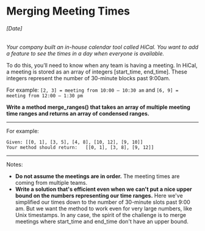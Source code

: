 # Merging Meeting Times
###### [Date]

_Your company built an in-house calendar tool called HiCal. You want to add a feature to see the times in a day when everyone is available._

To do this, you’ll need to know when any team is having a meeting. In HiCal, a meeting is stored as an array of integers [start_time, end_time]. These integers represent the number of 30-minute blocks past 9:00am.

For example: ```[2, 3] = meeting from 10:00 – 10:30 am``` and ```[6, 9] = meeting from 12:00 – 1:30 pm```

**Write a method merge_ranges() that takes an array of multiple meeting time ranges and returns an array of condensed ranges.**

---

For example:
```
Given: [[0, 1], [3, 5], [4, 8], [10, 12], [9, 10]]
Your method should return:   [[0, 1], [3, 8], [9, 12]]
```

---

Notes:
* **Do not assume the meetings are in order.** The meeting times are coming from multiple teams.
* **Write a solution that's efficient even when we can't put a nice upper bound on the numbers representing our time ranges.** Here we've simplified our times down to the number of 30-minute slots past 9:00 am. But we want the method to work even for very large numbers, like Unix timestamps. In any case, the spirit of the challenge is to merge meetings where start_time and end_time don't have an upper bound.
